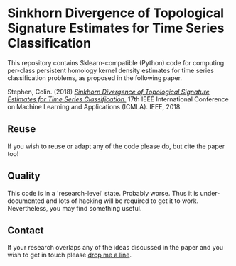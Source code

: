 # Sinkhorn Divergence of Topological Signature Estimates for Time Series Classification

This repository contains Sklearn-compatible (Python) code for computing per-class persistent homology kernel density estimates for time series classification problems, as proposed in the following paper.

Stephen, Colin. (2018) [_Sinkhorn Divergence of Topological Signature Estimates for Time Series Classification._](https://ieeexplore.ieee.org/document/8614138) 17th IEEE International Conference on Machine Learning and Applications (ICMLA). IEEE, 2018.

## Reuse

If you wish to reuse or adapt any of the code please do, but cite the paper too!

## Quality

This code is in a 'research-level' state. Probably worse. Thus it is under-documented and lots of hacking will be required to get it to work. Nevertheless, you may find something useful.

## Contact

If your research overlaps any of the ideas discussed in the paper and you wish to get in touch please [drop me a line](https://colinstephen.info).
